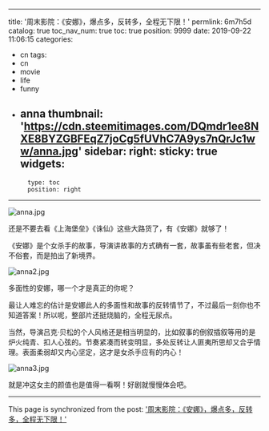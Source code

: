 
---
title: '周末影院：《安娜》，爆点多，反转多，全程无下限！'
permlink: 6m7h5d
catalog: true
toc_nav_num: true
toc: true
position: 9999
date: 2019-09-22 11:06:15
categories:
- cn
tags:
- cn
- movie
- life
- funny
- anna
thumbnail: 'https://cdn.steemitimages.com/DQmdr1ee8NXE8BYZGBFEqZ7joCg5fUVhC7A9ys7nQrJc1ww/anna.jpg'
sidebar:
    right:
        sticky: true
widgets:
    -
        type: toc
        position: right
---


![anna.jpg](https://cdn.steemitimages.com/DQmdr1ee8NXE8BYZGBFEqZ7joCg5fUVhC7A9ys7nQrJc1ww/anna.jpg)

还是不要去看《上海堡垒》《诛仙》这些大路货了，有《安娜》就够了！

《安娜》是个女杀手的故事，导演讲故事的方式确有一套，故事虽有些老套，但决不俗套，而是拍出了新境界。

![anna2.jpg](https://cdn.steemitimages.com/DQmUHmpBPL6W6qUmgrr2bEQFMtibpkUX2m2CFpeaiHWqUJs/anna2.jpg)

多面性的安娜，哪一个才是真正的你呢？

最让人难忘的估计是安娜此人的多面性和故事的反转情节了，不过最后一刻你也不知道答案！所以呢，整部片还挺烧脑的，全程无尿点。

当然，导演吕克·贝松的个人风格还是相当明显的，比如叙事的倒叙插叙等用的是炉火纯青、扣人心弦的。节奏紧凑而转变明显，多处反转让人匪夷所思却又合乎情理。表面柔弱却又内心坚定，这才是女杀手应有的内心！


![anna3.jpg](https://cdn.steemitimages.com/DQmNvvt6r9DG8HfE3MYh5sXhqyPuAEQc7srVFEDqFkmTb15/anna3.jpg)

就是冲这女主的颜值也是值得一看啊！好剧就慢慢体会吧。

- - -

This page is synchronized from the post: ['周末影院：《安娜》，爆点多，反转多，全程无下限！'](https://steemit.com/@lemooljiang/6m7h5d)
